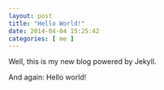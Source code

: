 ```yaml
---
layout: post
title: "Hello World!"
date: 2014-04-04 15:25:42
categories: [ me ]
---
```


Well, this is my new blog powered by Jekyll.

And again: Hello world!
